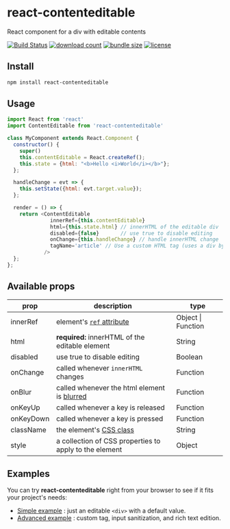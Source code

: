react-contenteditable
=====================

React component for a div with editable contents

[![Build Status](https://travis-ci.org/lovasoa/react-contenteditable.svg?branch=master)](https://travis-ci.org/lovasoa/react-contenteditable)
[![download count](https://img.shields.io/npm/dm/react-contenteditable.svg)](https://www.npmjs.com/package/react-contenteditable)
[![bundle size](https://img.shields.io/bundlephobia/minzip/react-contenteditable.svg)](https://www.npmjs.com/package/react-contenteditable)
[![license](https://img.shields.io/github/license/lovasoa/react-contenteditable.svg)](https://github.com/lovasoa/react-contenteditable/blob/master/LICENSE)


## Install

```sh
npm install react-contenteditable
```

## Usage

```javascript
import React from 'react'
import ContentEditable from 'react-contenteditable'

class MyComponent extends React.Component {
  constructor() {
    super()
    this.contentEditable = React.createRef();
    this.state = {html: "<b>Hello <i>World</i></b>"};
  };

  handleChange = evt => {
    this.setState({html: evt.target.value});
  };

  render = () => {
    return <ContentEditable
              innerRef={this.contentEditable}
              html={this.state.html} // innerHTML of the editable div
              disabled={false}       // use true to disable editing
              onChange={this.handleChange} // handle innerHTML change
              tagName='article' // Use a custom HTML tag (uses a div by default)
            />
  };
};
```

## Available props
|prop|description|type|
|--|----|----|
|innerRef|element's [`ref` attribute](https://reactjs.org/docs/refs-and-the-dom.html)|Object \| Function|
|html|**required:** innerHTML of the editable element|String|
|disabled|use true to disable editing|Boolean|
|onChange|called whenever `innerHTML` changes|Function|
|onBlur|called whenever the html element is [blurred](https://developer.mozilla.org/en-US/docs/Web/Events/blur)|Function|
|onKeyUp|called whenever a key is released|Function|
|onKeyDown|called whenever a key is pressed |Function|
|className|the element's [CSS class](https://developer.mozilla.org/en-US/docs/Web/HTML/Global_attributes/class)|String|
|style|a collection of CSS properties to apply to the element|Object|


## Examples

You can try **react-contenteditable** right from your browser to see if it fits your project's needs:

 * [Simple example](https://codesandbox.io/s/4rlw34mnk7) : just an editable `<div>` with a default value.
 * [Advanced example](https://codesandbox.io/s/l91xvkox9l) : custom tag, input sanitization, and rich text edition.
